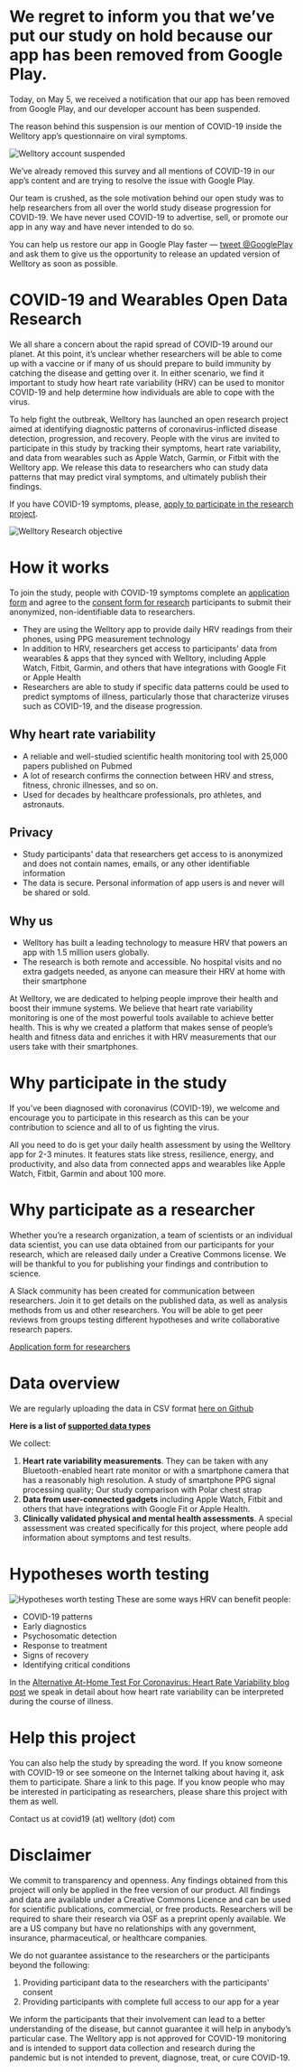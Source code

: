 # We regret to inform you that we’ve put our study on hold because our app has been removed from Google Play.

Today, on May 5, we received a notification that our app has been removed from Google Play, and our developer account has been suspended.

The reason behind this suspension is our mention of COVID-19 inside the Welltory app’s questionnaire on viral symptoms.

![Welltory account suspended](https://i.imgur.com/ecyYkDJ.jpg)

We’ve already removed this survey and all mentions of COVID-19 in our app’s content and are trying to resolve the issue with Google Play.

Our team is crushed, as the sole motivation behind our open study was to help researchers from all over the world study disease progression for COVID-19. We have never used COVID-19 to advertise, sell, or promote our app in any way and have never intended to do so.

You can help us restore our app in Google Play faster — [tweet @GooglePlay](https://twitter.com/GooglePlay) and ask them to give us the opportunity to release an updated version of Welltory as soon as possible.

# COVID-19 and Wearables Open Data Research

We all share a concern about the rapid spread of COVID-19 around our planet. At this point, it’s unclear whether researchers will be able to come up with a vaccine or if many of us should prepare to build immunity by catching the disease and getting over it. In either scenario, we find it important to study how heart rate variability (HRV) can be used to monitor COVID-19 and help determine how individuals are able to cope with the virus.

To help fight the outbreak, Welltory has launched an open research project aimed at identifying diagnostic patterns of coronavirus-inflicted disease detection, progression, and recovery. People with the virus are invited to participate in this study by tracking their symptoms, heart rate variability, and data from wearables such as Apple Watch, Garmin, or Fitbit with the Welltory app. We release this data to researchers who can study data patterns that may predict viral symptoms, and ultimately publish their findings.

If you have COVID-19 symptoms, please, [apply to participate in the research project](https://welltory.typeform.com/to/ah8rnl).

![Welltory Research objective](https://i.imgur.com/LZtUXuu.jpg)

# How it works

To join the study, people with COVID-19 symptoms complete an [application form](https://welltory.typeform.com/to/ah8rnl) and agree to the [consent form for research](https://github.com/Welltory/hrv-covid19/blob/master/CONSENT) participants to submit their anonymized, non-identifiable data to researchers.

* They are using the Welltory app to provide daily HRV readings from their phones, using PPG measurement technology
* In addition to HRV, researchers get access to participants' data from wearables & apps that they synced with Welltory, including Apple Watch, Fitbit, Garmin, and others that have integrations with Google Fit or Apple Health
* Researchers are able to study if specific data patterns could be used to predict symptoms of illness,  particularly those that characterize viruses such as COVID-19, and the disease progression.

## Why heart rate variability

* A reliable and well-studied scientific health monitoring tool with 25,000 papers published on Pubmed
* A lot of research confirms the connection between HRV and stress, fitness, chronic illnesses, and so on.
* Used for decades by healthcare professionals, pro athletes, and astronauts.

## Privacy

* Study participants' data that researchers get access to is anonymized and does not contain names, emails, or any other identifiable information
* The data is secure. Personal information of app users is and never will be shared or sold.

## Why us

* Welltory has built a leading technology to measure HRV that powers an app with 1.5 million users globally. 
* The research is both remote and accessible. No hospital visits and no extra gadgets needed, as anyone can measure their HRV at home with their smartphone

At Welltory, we are dedicated to helping people improve their health and boost their immune systems. We believe that heart rate variability monitoring is one of the most powerful tools available to achieve better health. This is why we created a platform that makes sense of people’s health and fitness data and enriches it with HRV measurements that our users take with their smartphones.

# Why participate in the study

If you’ve been diagnosed with coronavirus (COVID-19), we welcome and encourage you to participate in this research as this can be your contribution to science and all to of us fighting the virus. 

All you need to do is get your daily health assessment by using the Welltory app for 2-3 minutes. It features stats like stress, resilience, energy, and productivity, and also data from connected apps and wearables like Apple Watch, Fitbit, Garmin and about 100 more. 

# Why participate as a researcher

Whether you’re a research organization, a team of scientists or an individual data scientist, you can use data obtained from our participants for your research, which are released daily under a Creative Commons license. We will be thankful to you for publishing your findings and contribution to science.

A Slack community has been created for communication between researchers. Join it to get details on the published data, as well as analysis methods from us and other researchers. You will be able to get peer reviews from groups testing different hypotheses and write collaborative research papers.

[Application form for researchers](https://welltory.typeform.com/to/FS4X7c)

# Data overview

We are regularly uploading the data in CSV format [here on Github](https://github.com/Welltory/hrv-covid19/tree/master/data)

**Here is a list of [supported data types](https://github.com/Welltory/hrv-covid19/blob/master/datatypes.md)**

We collect:
1. **Heart rate variability measurements**. They can be taken with any Bluetooth-enabled heart rate monitor or with a smartphone camera that has a reasonably high resolution. A study of smartphone PPG signal processing quality; Our study comparison with Polar chest strap
1. **Data from user-connected gadgets** including Apple Watch, Fitbit and others that have integrations with Google Fit or Apple Health.
1. **Clinically validated physical and mental health assessments**. A special assessment was created specifically for this project, where people add information about symptoms and test results.

# Hypotheses worth testing
![Hypotheses worth testing](https://i.imgur.com/L3WAWBA.jpg)
These are some ways HRV can benefit people: 
* COVID-19 patterns
* Early diagnostics
* Psychosomatic detection
* Response to treatment
* Signs of recovery
* Identifying critical conditions

In the [Alternative At-Home Test For Coronavirus: Heart Rate Variability blog post](https://medium.com/@welltory/326a7237abe7) we speak in detail about how heart rate variability can be interpreted during the course of illness.

# Help this project

You can also help the study by spreading the word. If you know someone with COVID-19 or see someone on the Internet talking about having it, ask them to participate. Share a link to this page. If you know people who may be interested in participating as researchers, please share this project with them as well.

Contact us at covid19 (at) welltory (dot) com

# Disclaimer

We commit to transparency and openness. Any findings obtained from this project will only be applied in the free version of our product. All findings and data are available under a Creative Commons Licence and can be used for scientific publications, commercial, or free products. Researchers will be required to share their research via OSF as a preprint openly available. We are a US company but have no relationships with any government, insurance, pharmaceutical, or healthcare companies.

We do not guarantee assistance to the researchers or the participants beyond the following:
1. Providing participant data to the researchers with the participants' consent
1. Providing participants with complete full access to our app for a year

We inform the participants that their involvement can lead to a better understanding of the disease, but cannot guarantee it will help in anybody’s particular case. The Welltory app is not approved for COVID-19 monitoring and is intended to support data collection and research during the pandemic but is not intended to prevent, diagnose, treat, or cure COVID-19.
